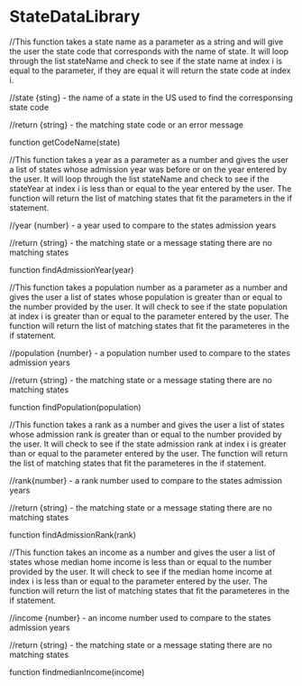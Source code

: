 # StateDataLibrary
//This function takes a state name as a parameter as a string and will give the user the state code that corresponds with the name of state. It will loop through the list stateName and check to see if the state name at index i is equal to the parameter, if they are equal it will return the state code at index i.

//state {sting} - the name of a state in the US used to find the corresponsing state code

//return {string} - the matching state code or an error message

function getCodeName(state)

//This function takes a year as a parameter as a number and gives the user a list of states whose admission year was before or on the year entered by the user. It will loop through the list stateName and check to see if the stateYear at index i is less than or equal to the year entered by the user. The function will return the list of matching states that fit the parameters in the if statement.

//year {number} - a year used to compare to the states admission years

//return {string} - the matching state or a message stating there are no matching states

function findAdmissionYear(year)

//This function takes a population number as a parameter as a number and gives the user a list of states whose population is greater than or equal to the number provided by the user. It will check to see if the state population at index i is greater than or equal to the parameter entered by the user. The function will return the list of matching states that fit the parameteres in the if statement.

//population {number} - a population number used to compare to the states admission years

//return {string} - the matching state or a message stating there are no matching states

function findPopulation(population)

//This function takes a rank as a number and gives the user a list of states whose admission rank is greater than or equal to the number provided by the user. It will check to see if the state admission rank at index i is greater than or equal to the parameter entered by the user. The function will return the list of matching states that fit the parameteres in the if statement.

//rank{number} - a rank number used to compare to the states admission years

//return {string} - the matching state or a message stating there are no matching states

function findAdmissionRank(rank)

//This function takes an income as a number and gives the user a list of states whose median home income is less than or equal to the number provided by the user. It will check to see if the median home income at index i is less than or equal to the parameter entered by the user. The function will return the list of matching states that fit the parameteres in the if statement.

//income {number} - an income number used to compare to the states admission years

//return {string} - the matching state or a message stating there are no matching states

function findmedianIncome(income)

